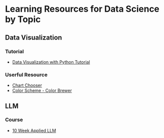 # Learning Resources for Data Science by Topic

## Data Visualization
### Tutorial
- [Data Visualization with Python Tutorial](https://www.youtube.com/watch?v=q68Qundmans)
### Userful Resource
- [Chart Chooser](https://www.storytellingwithdata.com/blog/2013/04/chart-chooser)
- [Color Scheme - Color Brewer](https://colorbrewer2.org)

## LLM
### Course
- [10 Week Applied LLM](https://areganti.notion.site/Applied-LLMs-Mastery-2024-562ddaa27791463e9a1286199325045c)
